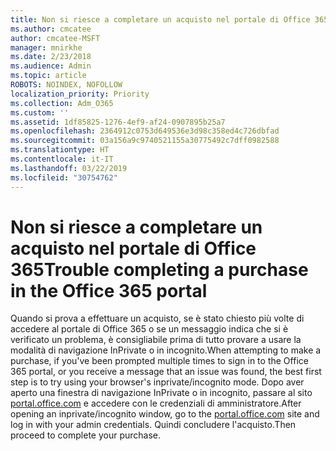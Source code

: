 ```yaml
---
title: Non si riesce a completare un acquisto nel portale di Office 365
ms.author: cmcatee
author: cmcatee-MSFT
manager: mnirkhe
ms.date: 2/23/2018
ms.audience: Admin
ms.topic: article
ROBOTS: NOINDEX, NOFOLLOW
localization_priority: Priority
ms.collection: Adm_O365
ms.custom: ''
ms.assetid: 1df85825-1276-4ef9-af24-0907895b25a7
ms.openlocfilehash: 2364912c0753d649536e3d98c358ed4c726dbfad
ms.sourcegitcommit: 03a156a9c9740521155a30775492c7dff0982588
ms.translationtype: HT
ms.contentlocale: it-IT
ms.lasthandoff: 03/22/2019
ms.locfileid: "30754762"
---
```

# <a name="trouble-completing-a-purchase-in-the-office-365-portal"></a><span data-ttu-id="22e50-102">Non si riesce a completare un acquisto nel portale di Office 365</span><span class="sxs-lookup"><span data-stu-id="22e50-102">Trouble completing a purchase in the Office 365 portal</span></span>

<span data-ttu-id="22e50-103">Quando si prova a effettuare un acquisto, se è stato chiesto più volte di accedere al portale di Office 365 o se un messaggio indica che si è verificato un problema, è consigliabile prima di tutto provare a usare la modalità di navigazione InPrivate o in incognito.</span><span class="sxs-lookup"><span data-stu-id="22e50-103">When attempting to make a purchase, if you've been prompted multiple times to sign in to the Office 365 portal, or you receive a message that an issue was found, the best first step is to try using your browser's inprivate/incognito mode.</span></span> <span data-ttu-id="22e50-104">Dopo aver aperto una finestra di navigazione InPrivate o in incognito, passare al sito [portal.office.com](https://portal.office.com) e accedere con le credenziali di amministratore.</span><span class="sxs-lookup"><span data-stu-id="22e50-104">After opening an inprivate/incognito window, go to the [portal.office.com](https://portal.office.com) site and log in with your admin credentials.</span></span> <span data-ttu-id="22e50-105">Quindi concludere l'acquisto.</span><span class="sxs-lookup"><span data-stu-id="22e50-105">Then proceed to complete your purchase.</span></span> 
  

